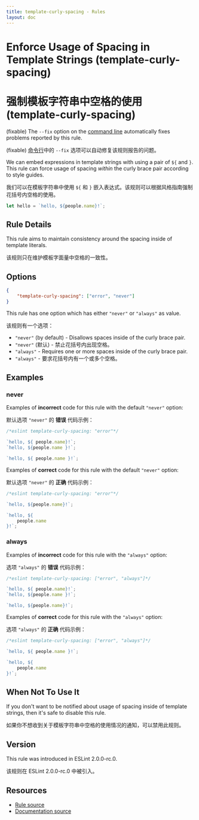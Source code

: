 ```yaml
---
title: template-curly-spacing - Rules
layout: doc
---
```

<!-- Note: No pull requests accepted for this file. See README.md in the root directory for details. -->

# Enforce Usage of Spacing in Template Strings (template-curly-spacing)

# 强制模板字符串中空格的使用 (template-curly-spacing)

(fixable) The `--fix` option on the [command line](../user-guide/command-line-interface#fix) automatically fixes problems reported by this rule.

(fixable) [命令行](../user-guide/command-line-interface#fix)中的 `--fix` 选项可以自动修复该规则报告的问题。

We can embed expressions in template strings with using a pair of `${` and `}`.
This rule can force usage of spacing _within_ the curly brace pair according to style guides.

我们可以在模板字符串中使用 `${` 和 `}` 嵌入表达式。该规则可以根据风格指南强制花括号内空格的使用。

```js
let hello = `hello, ${people.name}!`;
```

## Rule Details

This rule aims to maintain consistency around the spacing inside of template literals.

该规则只在维护模板字面量中空格的一致性。

## Options

```json
{
    "template-curly-spacing": ["error", "never"]
}
```

This rule has one option which has either `"never"` or `"always"` as value.

该规则有一个选项：

* `"never"` (by default) - Disallows spaces inside of the curly brace pair.
* `"never"` (默认) - 禁止花括号内出现空格。
* `"always"` - Requires one or more spaces inside of the curly brace pair.
* `"always"` - 要求花括号内有一个或多个空格。

## Examples

### never

Examples of **incorrect** code for this rule with the default `"never"` option:

默认选项 `"never"` 的 **错误** 代码示例：

```js
/*eslint template-curly-spacing: "error"*/

`hello, ${ people.name}!`;
`hello, ${people.name }!`;

`hello, ${ people.name }!`;
```

Examples of **correct** code for this rule with the default `"never"` option:

默认选项 `"never"` 的 **正确** 代码示例：

```js
/*eslint template-curly-spacing: "error"*/

`hello, ${people.name}!`;

`hello, ${
    people.name
}!`;
```

### always

Examples of **incorrect** code for this rule with the `"always"` option:

选项 `"always"` 的 **错误** 代码示例：

```js
/*eslint template-curly-spacing: ["error", "always"]*/

`hello, ${ people.name}!`;
`hello, ${people.name }!`;

`hello, ${people.name}!`;
```

Examples of **correct** code for this rule with the `"always"` option:

选项 `"always"` 的 **正确** 代码示例：

```js
/*eslint template-curly-spacing: ["error", "always"]*/

`hello, ${ people.name }!`;

`hello, ${
    people.name
}!`;
```

## When Not To Use It

If you don't want to be notified about usage of spacing inside of template strings, then it's safe to disable this rule.

如果你不想收到关于模板字符串中空格的使用情况的通知，可以禁用此规则。

## Version

This rule was introduced in ESLint 2.0.0-rc.0.

该规则在 ESLint 2.0.0-rc.0 中被引入。

## Resources

* [Rule source](https://github.com/eslint/eslint/tree/master/lib/rules/template-curly-spacing.js)
* [Documentation source](https://github.com/eslint/eslint/tree/master/docs/rules/template-curly-spacing.md)
